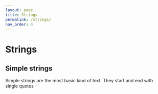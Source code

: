 ```yaml
---
layout: page
title: Strings
permalink: /strings/
nav_order: 4
---
```


# Strings

## Simple strings

Simple strings are the most basic kind of text. They start and end with single quotes `'`

